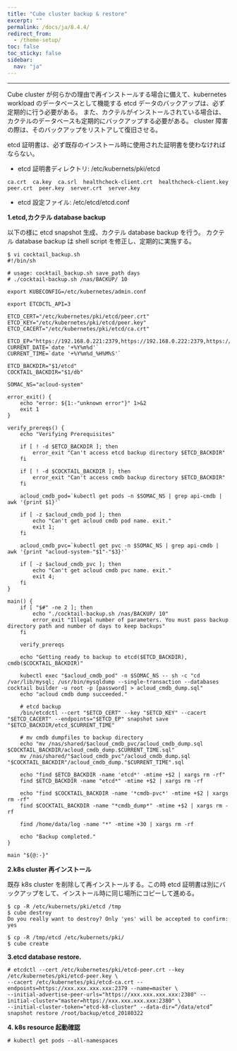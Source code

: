 ```yaml
---
title: "Cube cluster backup & restore"
excerpt: ""
permalink: /docs/ja/8.4.4/
redirect_from:
  - /theme-setup/
toc: false
toc_sticky: false
sidebar:
  nav: "ja"
---
```


---
Cube cluster が何らかの理由で再インストールする場合に備えて、kubernetes workload のデータベースとして機能する etcd データのバックアップは、必ず定期的に行う必要がある。
また、カクテルがインストールされている場合は、カクテルのデータベースも定期的にバックアップする必要がある。
cluster 障害の際は、そのバックアップをリストアして復旧させる。

etcd 証明書は、必ず既存のインストール時に使用された証明書を使わなければならない。

* etcd 証明書ディレクトリ: /etc/kubernets/pki/etcd
```
ca.crt  ca.key  ca.srl  healthcheck-client.crt  healthcheck-client.key  peer.crt  peer.key  server.crt  server.key
```
* etcd 設定ファイル: /etc/etcd/etcd.conf

**1.etcd,カクテル database backup**

以下の様に etcd snapshot 生成、カクテル database backup を行う。
カクテル database backup は shell script を修正し、定期的に実施する。

```
$ vi cocktail_backup.sh
#!/bin/sh

# usage: cocktail_backup.sh save_path days
# ./cocktail-backup.sh /nas/BACKUP/ 10

export KUBECONFIG=/etc/kubernetes/admin.conf

export ETCDCTL_API=3

ETCD_CERT="/etc/kubernetes/pki/etcd/peer.crt"
ETCD_KEY="/etc/kubernetes/pki/etcd/peer.key"
ETCD_CACERT="/etc/kubernetes/pki/etcd/ca.crt"

ETCD_EP="https://192.168.0.221:2379,https://192.168.0.222:2379,https://192.168.0.223:2379"
CURRENT_DATE=`date '+%Y%m%d'`
CURRENT_TIME=`date '+%Y%m%d_%H%M%S'`

ETCD_BACKDIR="$1/etcd"
COCKTAIL_BACKDIR="$1/db"

SOMAC_NS="acloud-system"

error_exit() {
    echo "error: ${1:-"unknown error"}" 1>&2
    exit 1
}

verify_prereqs() {
    echo "Verifying Prerequisites"

    if [ ! -d $ETCD_BACKDIR ]; then
        error_exit "Can't access etcd backup directory $ETCD_BACKDIR"
    fi

    if [ ! -d $COCKTAIL_BACKDIR ]; then
        error_exit "Can't access cmdb backup directory $ETCD_BACKDIR"
    fi

    acloud_cmdb_pod=`kubectl get pods -n $SOMAC_NS | grep api-cmdb | awk '{print $1}'`

	if [ -z $acloud_cmdb_pod ]; then
		echo "Can't get acloud cmdb pod name. exit."
		exit 1;
	fi

	acloud_cmdb_pvc=`kubectl get pvc -n $SOMAC_NS | grep api-cmdb | awk '{print "acloud-system-"$1"-"$3}'`

	if [ -z $acloud_cmdb_pvc ]; then
		echo "Can't get acloud cmdb pvc name. exit."
		exit 4;
	fi
}

main() {
    if [ "$#" -ne 2 ]; then
		echo "./cocktail-backup.sh /nas/BACKUP/ 10"
        error_exit "Illegal number of parameters. You must pass backup directory path and number of days to keep backups"
    fi

    verify_prereqs

    echo "Getting ready to backup to etcd($ETCD_BACKDIR), cmdb($COCKTAIL_BACKDIR)"

    kubectl exec "$acloud_cmdb_pod" -n $SOMAC_NS -- sh -c "cd /var/lib/mysql; /usr/bin/mysqldump --single-transaction --databases cocktail builder -u root -p [password] > acloud_cmdb_dump.sql"
    echo "acloud cmdb dump succeeded."

    # etcd backup
    /bin/etcdctl --cert "$ETCD_CERT" --key "$ETCD_KEY" --cacert "$ETCD_CACERT" --endpoints="$ETCD_EP" snapshot save "$ETCD_BACKDIR/etcd_$CURRENT_TIME"

    # mv cmdb dumpfiles to backup directory
	echo "mv /nas/shared/$acloud_cmdb_pvc/acloud_cmdb_dump.sql $COCKTAIL_BACKDIR/acloud_cmdb_dump.$CURRENT_TIME.sql"
    mv /nas/shared/"$acloud_cmdb_pvc"/acloud_cmdb_dump.sql "$COCKTAIL_BACKDIR"/acloud_cmdb_dump."$CURRENT_TIME".sql

	echo "find $ETCD_BACKDIR -name 'etcd*' -mtime +$2 | xargs rm -rf"
	find $ETCD_BACKDIR -name "etcd*" -mtime +$2 | xargs rm -rf

	echo "find $COCKTAIL_BACKDIR -name '*cmdb-pvc*' -mtime +$2 | xargs rm -rf"
	find $COCKTAIL_BACKDIR -name "*cmdb_dump*" -mtime +$2 | xargs rm -rf

	find /home/data/log -name "*" -mtime +30 | xargs rm -rf

    echo "Backup completed."
}

main "${@:-}"
```
**2.k8s cluster 再インストール**

既存 k8s cluster を削除して再インストールする。この時 etcd 証明書は別にバックアップをして、インストール時に同じ場所にコピーして進める。

```
$ cp -R /etc/kubernets/pki/etcd /tmp
$ cube destroy
Do you really want to destroy? Only 'yes' will be accepted to confirm: yes

$ cp -R /tmp/etcd /etc/kubernets/pki/
$ cube create
```

**3.etcd database restore.**

```
# etcdctl --cert /etc/kubernetes/pki/etcd-peer.crt --key /etc/kubernetes/pki/etcd-peer.key \
--cacert /etc/kubernetes/pki/etcd-ca.crt --endpoints=https://xxx.xxx.xxx.xxx:2379 --name=master \
--initial-advertise-peer-urls="https://xxx.xxx.xxx.xxx:2380" --initial-cluster="master=https://xxx.xxx.xxx.xxx:2380" \
--initial-cluster-token="etcd-k8-cluster" --data-dir=“/data/etcd” snapshot restore /root/backup/etcd_20180322
```

**4. k8s resource 起動確認**

```
# kubectl get pods --all-namespaces
```
